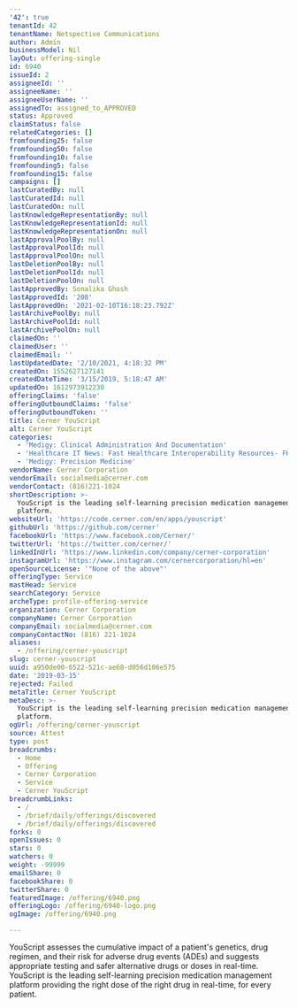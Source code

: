```yaml
---
'42': true
tenantId: 42
tenantName: Netspective Communications
author: Admin
businessModel: Nil
layOut: offering-single
id: 6940
issueId: 2
assigneeId: ''
assigneeName: ''
assigneeUserName: ''
assignedTo: assigned_to_APPROVED
status: Approved
claimStatus: false
relatedCategories: []
fromfounding25: false
fromfounding50: false
fromfounding10: false
fromfounding5: false
fromfounding15: false
campaigns: []
lastCuratedBy: null
lastCuratedId: null
lastCuratedOn: null
lastKnowledgeRepresentationBy: null
lastKnowledgeRepresentationId: null
lastKnowledgeRepresentationOn: null
lastApprovalPoolBy: null
lastApprovalPoolId: null
lastApprovalPoolOn: null
lastDeletionPoolBy: null
lastDeletionPoolId: null
lastDeletionPoolOn: null
lastApprovedBy: Sonalika Ghosh
lastApprovedId: '208'
lastApprovedOn: '2021-02-10T16:18:23.792Z'
lastArchivePoolBy: null
lastArchivePoolId: null
lastArchivePoolOn: null
claimedOn: ''
claimedUser: ''
claimedEmail: ''
lastUpdatedDate: '2/10/2021, 4:18:32 PM'
createdOn: 1552627127141
createdDateTime: '3/15/2019, 5:18:47 AM'
updatedOn: 1612973912230
offeringClaims: 'false'
offeringOutboundClaims: 'false'
offeringOutboundToken: ''
title: Cerner YouScript
alt: Cerner YouScript
categories:
  - 'Medigy: Clinical Administration And Documentation'
  - 'Healthcare IT News: Fast Healthcare Interoperability Resources- FHIR'
  - 'Medigy: Precision Medicine'
vendorName: Cerner Corporation
vendorEmail: socialmedia@cerner.com
vendorContact: (816)221-1024
shortDescription: >-
  YouScript is the leading self-learning precision medication management
  platform.
websiteUrl: 'https://code.cerner.com/en/apps/youscript'
githubUrl: 'https://github.com/cerner'
facebookUrl: 'https://www.facebook.com/Cerner/'
twitterUrl: 'https://twitter.com/cerner/'
linkedInUrl: 'https://www.linkedin.com/company/cerner-corporation'
instagramUrl: 'https://www.instagram.com/cernercorporation/hl=en'
openSourceLicense: '"None of the above"'
offeringType: Service
mastHead: Service
searchCategory: Service
archeType: profile-offering-service
organization: Cerner Corporation
companyName: Cerner Corporation
companyEmail: socialmedia@cerner.com
companyContactNo: (816) 221-1024
aliases:
  - /offering/cerner-youscript
slug: cerner-youscript
uuid: a950de00-6522-521c-ae68-d056d106e575
date: '2019-03-15'
rejected: Failed
metaTitle: Cerner YouScript
metaDesc: >-
  YouScript is the leading self-learning precision medication management
  platform.
ogUrl: /offering/cerner-youscript
source: Attest
type: post
breadcrumbs:
  - Home
  - Offering
  - Cerner Corporation
  - Service
  - Cerner YouScript
breadcrumbLinks:
  - /
  - /brief/daily/offerings/discovered
  - /brief/daily/offerings/discovered
forks: 0
openIssues: 0
stars: 0
watchers: 0
weight: -99999
emailShare: 0
facebookShare: 0
twitterShare: 0
featuredImage: /offering/6940.png
offeringLogo: /offering/6940-logo.png
ogImage: /offering/6940.png

---
```

YouScript assesses the cumulative impact of a patient's genetics, drug regimen, and their risk for adverse drug events (ADEs) and suggests appropriate testing and safer alternative drugs or doses in real-time. YouScript is the leading self-learning precision medication management platform providing the right dose of the right drug in real-time, for every patient.